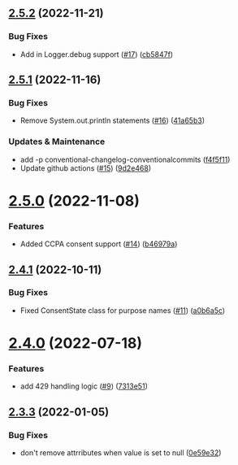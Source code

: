 ## [2.5.2](https://github.com/mParticle/mparticle-java-events-sdk/compare/v2.5.1...v2.5.2) (2022-11-21)


### Bug Fixes

* Add in Logger.debug support ([#17](https://github.com/mParticle/mparticle-java-events-sdk/issues/17)) ([cb5847f](https://github.com/mParticle/mparticle-java-events-sdk/commit/cb5847f1baef65e2616c04ab971839f6ce649b49))

## [2.5.1](https://github.com/mParticle/mparticle-java-events-sdk/compare/v2.5.0...v2.5.1) (2022-11-16)


### Bug Fixes

* Remove System.out.println statements ([#16](https://github.com/mParticle/mparticle-java-events-sdk/issues/16)) ([41a65b3](https://github.com/mParticle/mparticle-java-events-sdk/commit/41a65b3a7811f794494d2ed7a399d72f815c7dac))


### Updates & Maintenance

* add -p conventional-changelog-conventionalcommits ([f4f5f11](https://github.com/mParticle/mparticle-java-events-sdk/commit/f4f5f11538e49bab4da70e834a494f0b6e3b3cf9))
* Update github actions ([#15](https://github.com/mParticle/mparticle-java-events-sdk/issues/15)) ([9d2e468](https://github.com/mParticle/mparticle-java-events-sdk/commit/9d2e468a5daf5fd542e20d8ee5385b610d64335e))

# [2.5.0](https://github.com/mParticle/mparticle-java-events-sdk/compare/v2.4.1...v2.5.0) (2022-11-08)


### Features

* Added CCPA consent support ([#14](https://github.com/mParticle/mparticle-java-events-sdk/issues/14)) ([b46979a](https://github.com/mParticle/mparticle-java-events-sdk/commit/b46979ab42328320184e67f9aca74ae29ddee031))

## [2.4.1](https://github.com/mParticle/mparticle-java-events-sdk/compare/v2.4.0...v2.4.1) (2022-10-11)


### Bug Fixes

* Fixed ConsentState class for purpose names ([#11](https://github.com/mParticle/mparticle-java-events-sdk/issues/11)) ([a0b6a5c](https://github.com/mParticle/mparticle-java-events-sdk/commit/a0b6a5cef81211311489d9413954b2120a8b21f7))

# [2.4.0](https://github.com/mParticle/mparticle-java-events-sdk/compare/v2.3.3...v2.4.0) (2022-07-18)


### Features

* add 429 handling logic ([#9](https://github.com/mParticle/mparticle-java-events-sdk/issues/9)) ([7313e51](https://github.com/mParticle/mparticle-java-events-sdk/commit/7313e51ead7b4e3486328de74c27cfdce6d85c13))

## [2.3.3](https://github.com/mParticle/mparticle-java-events-sdk/compare/v2.3.2...v2.3.3) (2022-01-05)


### Bug Fixes

* don't remove attrributes when value is set to null ([0e59e32](https://github.com/mParticle/mparticle-java-events-sdk/commit/0e59e324bf345da9009026a7eeeb9ae3020af333))
